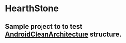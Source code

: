 # HearthStone

## Sample project to to test [AndroidCleanArchitecture](https://github.com/santukis/AndroidCleanArchitecture) structure.